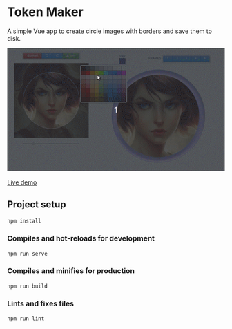 # Token Maker

A simple Vue app to create circle images with borders and save them to disk.

![demo](demo.gif)

[Live demo](https://rolodromo.github.io/playground-token-maker)

## Project setup
```
npm install
```

### Compiles and hot-reloads for development
```
npm run serve
```

### Compiles and minifies for production
```
npm run build
```

### Lints and fixes files
```
npm run lint
```
